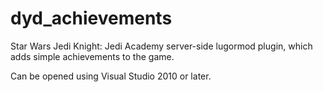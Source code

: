 # dyd_achievements

Star Wars Jedi Knight: Jedi Academy server-side lugormod plugin, which adds simple achievements to the game.

Can be opened using Visual Studio 2010 or later.
